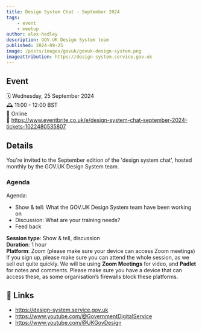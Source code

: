 ```yaml
---
title: Design System Chat - September 2024
tags:
    - event
    - meetup
author: alex-hedley
description: GOV.UK Design System team
published: 2024-09-25
image: /posts/images/govuk/govuk-design-system.png
imageattribution: https://design-system.service.gov.uk
---
```


<!-- # Design System Chat - September 2024 -->

## Event

🗓️ Wednesday, 25 September 2024  
🕰️ 11:00 - 12:00 BST  
📍 Online  
🔗 https://www.eventbrite.co.uk/e/design-system-chat-september-2024-tickets-1022480535807 

## Details

You're invited to the September edition of the 'design system chat', hosted monthly by the GOV.UK Design System team.

### Agenda

Agenda:  

- Show & tell: What the GOV.UK Design System team have been working on
- Discussion: What are your training needs?
- Feed back

**Session type**: Show & tell, discussion  
**Duration**: 1 hour  
**Platform**: Zoom (please make sure your device can access Zoom meetings)  
If you sign up, please make sure you can attend the whole session, as we sell out quite quickly.
We will be using **Zoom Meetings** for video, and **Padlet** for notes and comments. Please make sure you have a device that can access these, as some organisation’s firewalls block these platforms.

## 🔗 Links

- https://design-system.service.gov.uk
- https://www.youtube.com/@GovernmentDigitalService
- https://www.youtube.com/@UKGovDesign
